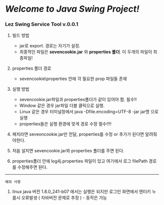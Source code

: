 # _Welcome to Java Swing Project!_

### **Lez** Swing Service Tool v.0.0.1

 1. 빌드 방법
    - jar로 export. 경로는 자기가 설정.
    - 최종적인 파일은 **sevencookie.jar** 와 **properties 폴더**.   이 두개의 파일이 최종파일!
 
 2. properties 폴더 경로
    - sevencookie\properties 안에 각 필요한 prop 파일들 존재
  
 3. 실행 방법
    - sevencookie.jar파일과 properties폴더가 같이 있어야 함. 필수!!
    - Window 같은 경우 jar파일 더블 클릭으로 실행.
    - Linux 같은 경우 터미널창에서 java -Dfile.encoding=UTF-8 -jar jar명 으로 실행
    - properties들은 실행 환경에 맞게 경로 수정 필수!!!!

 4. 패치라면 seveoncookie.jar만 전달, properties를 수정 or 추가가 된다면 알려줘야한다.

 5. 처음 설치면 sevencookie.jar와 properties 폴더를 주면 된다.

 6. properties폴더 안에 log4j.properties 파일이 있고 여기에서 로그 filePath 경로를 수정해주면 된다.

-----------------------------------------------------------------------------------------------
    예외 사항
    
 1. linux java 버전 1.8.0_241-b07 에서는 실행은 되지만 로그인 화면에서 엔터키 누를시 오류발생 ( 자바버전 문제로 추정 ) - 동작은 가능
 
  